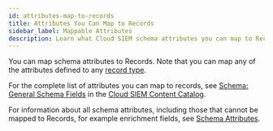 ```yaml
---
id: attributes-map-to-records
title: Attributes You Can Map to Records
sidebar_label: Mappable Attributes
description: Learn what Cloud SIEM schema attributes you can map to Records.
---
```


You can map schema attributes to Records. Note that you can map any of the attributes defined to any [record type](/docs/cse/schema/cse-record-types). 

For the complete list of attributes you can map to records, see [Schema: General Schema Fields](https://github.com/SumoLogic/cloud-siem-content-catalog/blob/master/schema/general_fields.md) in the [Cloud SIEM Content Catalog](https://github.com/SumoLogic/cloud-siem-content-catalog).

For information about all schema attributes, including those that cannot be mapped to Records, for example enrichment fields, see [Schema Attributes](/docs/cse/schema/schema-attributes).  

